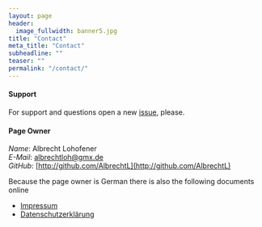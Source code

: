 ```yaml
---
layout: page
header:
  image_fullwidth: banner5.jpg
title: "Contact"
meta_title: "Contact"
subheadline: ""
teaser: ""
permalink: "/contact/"
---
```


#### Support
For support and questions open a new [issue](https://github.com/AlbrechtL/welle.io/issues), please.

#### Page Owner
*Name*: Albrecht Lohofener  
*E-Mail*: albrechtloh@gmx.de  
*GitHub*: [http://github.com/AlbrechtL](http://github.com/AlbrechtL)

Because the page owner is German there is also the following documents online
* [Impressum](https://www.welle.io/impressum/)
* [Datenschutzerklärung](https://www.welle.io/datenschutzerklaerung/)
